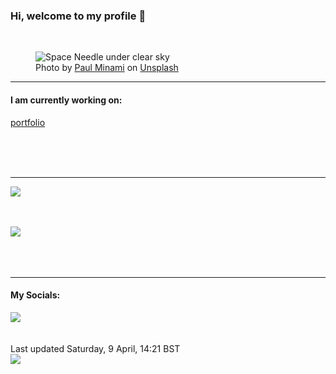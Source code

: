 <h3>Hi, welcome to my profile 👋</h3>

<br />
<figure>
  <img
    src="https://images.unsplash.com/photo-1518938684089-e414852c763c?crop=entropy&cs=tinysrgb&fit=max&fm=jpg&ixid=MnwyNzQ3MDB8MHwxfHJhbmRvbXx8fHx8fHx8fDE2NDk1MDcwMTc&ixlib=rb-1.2.1&q=80&w=1080&auto=format"
    alt="Space Needle under clear sky" 
  />
  <figcaption>Photo by <a
    href="https://unsplash.com/@paulminami?utm_source=Profile%20readme&utm_medium=referral">Paul Minami</a> on <a
    href="https://unsplash.com/?utm_source=Profile%20readme&utm_medium=referral">Unsplash</a></figcaption>
</figure>


<hr />
<h4>I am currently working on:</h4>
<a href="https://github.com/ShaneLucy/portfolio">portfolio</a>

<br /><br /><br />

<hr />
<img
  src="https://github-readme-stats.vercel.app/api?username=shanelucy&show_icons=true&theme=calm"
/>
<br /><br /><br />

<img 
  src="https://github-readme-stats.vercel.app/api/top-langs/?username=shanelucy&theme=calm"
/>
<br /><br /><br /><br />
<hr />
<h4>My Socials:</h4>
<a href="https://uk.linkedin.com/in/shane-lucy-4735b616a">
  <img
    src="https://img.shields.io/badge/linkedin%20-%230077B5.svg?&style=for-the-badge&logo=linkedin&logoColor=white"
  />
</a>
<br /><br /><br />
Last updated Saturday, 9 April, 14:21 BST
<br />
<img
  src="https://github.com/ShaneLucy/ShaneLucy/workflows/README%20build/badge.svg"
/>
